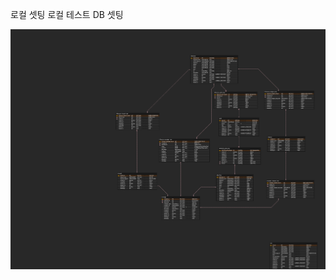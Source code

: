 
로컬 셋팅
로컬 테스트 DB 셋팅


![ERD Diagram](https://github.com/SantinoMin/kosta_java/blob/main/Influencer.png)

